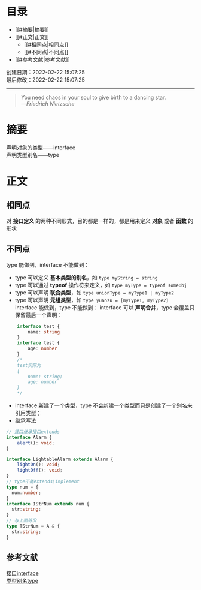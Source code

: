 # 目录

- [[#摘要|摘要]]
- [[#正文|正文]]
	- [[#相同点|相同点]]
	- [[#不同点|不同点]]
- [[#参考文献|参考文献]]

创建日期：2022-02-22 15:07:25  
最后修改：2022-02-22 15:07:25

- - -
> You need chaos in your soul to give birth to a dancing star.  
>—<cite>Friedrich Nietzsche</cite>

# 摘要

声明对象的类型——interface  
声明类型别名——type

# 正文

## 相同点

对 **接口定义** 的两种不同形式，目的都是一样的，都是用来定义 **对象** 或者 **函数** 的形状

## 不同点

type 能做到，interface 不能做到：

- type 可以定义 **基本类型的别名**，如 `type myString = string`
- type 可以通过 **typeof** 操作符来定义，如 `type myType = typeof someObj`
- type 可以声明 **联合类型**，如 `type unionType = myType1 | myType2`
- type 可以声明 **元组类型**，如 `type yuanzu = [myType1, myType2]`  
interface 能做到，type 不能做到：
interface 可以 **声明合并**，type 会覆盖只保留最后一个声明：

```typescript
	interface test {
		name: string
	}
	interface test {
		age: number 
	} 
	/* 
	test实际为 
	{
		name: string;
		age: number 
	}
	*/
```

- interface 新建了一个类型，type 不会新建一个类型而只是创建了一个别名来引用类型；
- 继承写法

```ts
// 接口继承接口extends
interface Alarm {
    alert(): void;
}

interface LightableAlarm extends Alarm {
    lightOn(): void;
    lightOff(): void;
}
// type不能extends\implement
type num = {
  num:number;
}
interface IStrNum extends num {
  str:string;
}
// 与上面等价
type TStrNum = A & {
  str:string;
}
```

## 参考文献

[接口interface](https://ts.xcatliu.com/advanced/class-and-interfaces.html#%E7%B1%BB%E5%AE%9E%E7%8E%B0%E6%8E%A5%E5%8F%A3)  
[类型别名type](https://ts.xcatliu.com/advanced/type-aliases.html)

